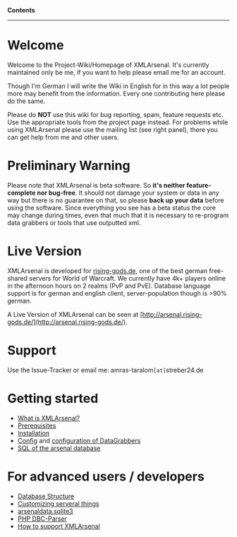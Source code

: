 **Contents**


---


# **Welcome** #

Welcome to the Project-Wiki/Homepage of XMLArsenal.
It's currently maintained only be me, if you want to help please email me for an account.


Though I'm German I will write the Wiki in English for in this way a lot people more may benefit from the information. Every one contributing here please do the same.

Please do **NOT** use this wiki for bug reporting, spam, feature requests etc. Use the appropriate tools from the project page instead. For problems while using XMLArsenal please use the mailing list (see right panel), there you can get help from me and other users.


# Preliminary Warning #

Please note that XMLArsenal is beta software. So **it's neither feature-complete nor bug-free**. It should not damage your system or data in any way but there is no guarantee on that, so please **back up your data** before using the software.
Since everything you see has a beta status the core may change during times, even that much that it is necessary to re-program data grabbers or tools that use outputted xml.


# Live Version #

XMLArsenal is developed for [rising-gods.de](http://rising-gods.de), one of the best german free-shared servers for World of Warcraft. We currently have 4k+ players online in the afternoon hours on 2 realms (PvP and PvE). Database language support is for german and english client, server-population though is >90% german.

A Live Version of XMLArsenal can be seen at [http://arsenal.rising-gods.de/](http://arsenal.rising-gods.de/).


# Support #

Use the Issue-Tracker or email me: amras-taralom`[at]`streber24.de


# Getting started #

  * [What is XMLArsenal?](About.md)
  * [Prerequisites](Prerequisites.md)
  * [Installation](Installation.md)
  * [Config](Config.md) and [configuration of DataGrabbers](GrabberConfig.md)
  * [SQL of the arsenal database](SQLStructure.md)


# For advanced users / developers #

  * [Database Structure](DBStructure.md)
  * [Customizing serveral things](Customization.md)
  * [arsenaldata.sqlite3](arsenaldata_sqlite3.md)
  * [PHP DBC-Parser](PHPDBC.md)
  * [How to support XMLArsenal](Supporting.md)